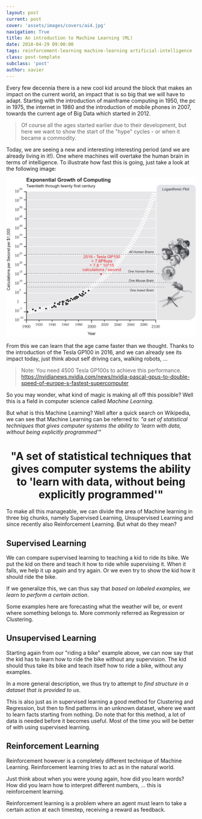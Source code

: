 ```yaml
---
layout: post
current: post
cover: 'assets/images/covers/ai4.jpg'
navigation: True
title: An introduction to Machine Learning (ML)
date: 2018-04-29 09:00:00
tags: reinforcement-learning machine-learning artificial-intelligence
class: post-template
subclass: 'post'
author: xavier
---
```


Every few decennia there is a new cool kid around the block that makes an impact on the current world, an impact that is so big that we will have to adapt. Starting with the introduction of mainframe computing in 1950, the pc in 1975, the internet in 1980 and the introduction of mobile phones in 2007, towards the current age of Big Data which started in 2012.

> Of course all the ages started earlier due to their development, but here we want to show the start of the "hype" cycles - or when it became a commodity.

Today, we are seeing a new and interesting interesting period (and we are already living in it!). One where machines will overtake the human brain in terms of intelligence. To illustrate how fast this is going, just take a look at the following image:

![assets/images/posts/exponential-growth-computing.jpg](assets/images/posts/exponential-growth-computing.jpg)

From this we can learn that the age came faster than we thought. Thanks to the introduction of the Tesla GP100 in 2016, and we can already see its impact today, just think about self driving cars, walking robots, ...

> Note: You need 4500 Tesla GP100s to achieve this performance. https://nvidianews.nvidia.com/news/nvidia-pascal-gpus-to-double-speed-of-europe-s-fastest-supercomputer

So you may wonder, what kind of magic is making all off this possible? Well this is a field in computer science called *Machine Learning*.

But what is this Machine Learning? Well after a quick search on Wikipedia, we can see that Machine Learning can be referred to: *"a set of statistical techniques that gives computer systems the ability to 'learn with data, without being explicitly programmed'"*

<center><h1>"A set of statistical techniques that gives computer systems the ability to 'learn with data, without being explicitly programmed'"</h1></center>

To make all this manageable, we can divide the area of Machine learning in three big chunks, namely Supervised Learning, Unsupervised Learning and since recently also Reinforcement Learning. But what do they mean?

## Supervised Learning

We can compare supervised learning to teaching a kid to ride its bike. We put the kid on there and teach it how to ride while supervising it. When it falls, we help it up again and try again. Or we even try to show the kid how it should ride the bike.

If we generalize this, we can thus say that *based on labeled examples, we learn to perform a certain action*.

Some examples here are forecasting what the weather will be, or event where something belongs to. More commonly referred as Regression or Clustering.

## Unsupervised Learning

Starting again from our "riding a bike" example above, we can now say that the kid has to learn how to ride the bike without any supervision. The kid should thus take its bike and teach itself how to ride a bike, without any examples.

In a more general description, we thus try to attempt to *find structure in a dataset that is provided to us*.

This is also just as in supervised learning a good method for Clustering and Regression, but then to find patterns in an unknown dataset, where we want to learn facts starting from nothing. Do note that for this method, a lot of data is needed before it becomes useful. Most of the time you will be better of with using supervised learning.

## Reinforcement Learning

Reinforcement however is a completely different technique of Machine Learning. Reinforcement learning tries to act as in the natural world.

Just think about when you were young again, how did you learn words? How did you learn how to interpret different numbers, ... this is reinforcement learning.

Reinforcement learning is a problem where an agent must learn to take a certain action at each timestep, receiving a reward as feedback.